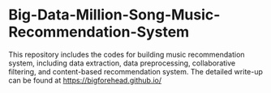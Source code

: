 # Big-Data-Million-Song-Music-Recommendation-System
This repository includes the codes for building music recommendation system, including data extraction, data preprocessing, collaborative filtering, and content-based recommendation system.
The detailed write-up can be found at https://bigforehead.github.io/
